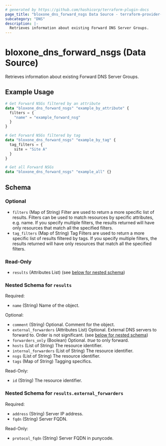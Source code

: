 ```yaml
---
# generated by https://github.com/hashicorp/terraform-plugin-docs
page_title: "bloxone_dns_forward_nsgs Data Source - terraform-provider-bloxone"
subcategory: "DNS"
description: |-
  Retrieves information about existing Forward DNS Server Groups.
---
```


# bloxone_dns_forward_nsgs (Data Source)

Retrieves information about existing Forward DNS Server Groups.

## Example Usage

```terraform
# Get Forward NSGs filtered by an attribute
data "bloxone_dns_forward_nsgs" "example_by_attribute" {
  filters = {
    "name" = "example_forward_nsg"
  }
}

# Get Forward NSGs filtered by tag
data "bloxone_dns_forward_nsgs" "example_by_tag" {
  tag_filters = {
    site = "Site A"
  }
}

# Get all Forward NSGs
data "bloxone_dns_forward_nsgs" "example_all" {}
```

<!-- schema generated by tfplugindocs -->
## Schema

### Optional

- `filters` (Map of String) Filter are used to return a more specific list of results. Filters can be used to match resources by specific attributes, e.g. name. If you specify multiple filters, the results returned will have only resources that match all the specified filters.
- `tag_filters` (Map of String) Tag Filters are used to return a more specific list of results filtered by tags. If you specify multiple filters, the results returned will have only resources that match all the specified filters.

### Read-Only

- `results` (Attributes List) (see [below for nested schema](#nestedatt--results))

<a id="nestedatt--results"></a>
### Nested Schema for `results`

Required:

- `name` (String) Name of the object.

Optional:

- `comment` (String) Optional. Comment for the object.
- `external_forwarders` (Attributes List) Optional. External DNS servers to forward to. Order is not significant. (see [below for nested schema](#nestedatt--results--external_forwarders))
- `forwarders_only` (Boolean) Optional. _true_ to only forward.
- `hosts` (List of String) The resource identifier.
- `internal_forwarders` (List of String) The resource identifier.
- `nsgs` (List of String) The resource identifier.
- `tags` (Map of String) Tagging specifics.

Read-Only:

- `id` (String) The resource identifier.

<a id="nestedatt--results--external_forwarders"></a>
### Nested Schema for `results.external_forwarders`

Required:

- `address` (String) Server IP address.
- `fqdn` (String) Server FQDN.

Read-Only:

- `protocol_fqdn` (String) Server FQDN in punycode.
